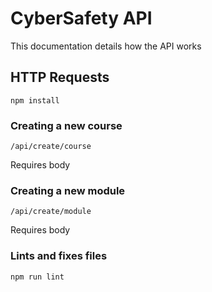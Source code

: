 # CyberSafety API

This documentation details how the API works

## HTTP Requests
```
npm install
```

### Creating a new course

```
/api/create/course
```
Requires body

### Creating a new module

```
/api/create/module
```
Requires body

### Lints and fixes files
```
npm run lint
```
